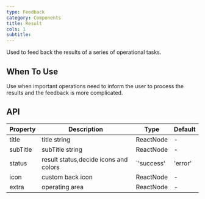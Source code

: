```yaml
---
type: Feedback
category: Components
title: Result
cols: 1
subtitle:
---
```


Used to feed back the results of a series of operational tasks.

## When To Use

Use when important operations need to inform the user to process the results and the feedback is more complicated.

## API

| Property | Description | Type | Default |
| --- | --- | --- | --- |
| title | title string | ReactNode | - |
| subTitle | subTitle string | ReactNode | - |
| status | result status,decide icons and colors | `'success' | 'error' | 'info' | 'warning'| '404' | '403' | '500'` | 'info' |
| icon | custom back icon | ReactNode | - |
| extra | operating area | ReactNode | - |
